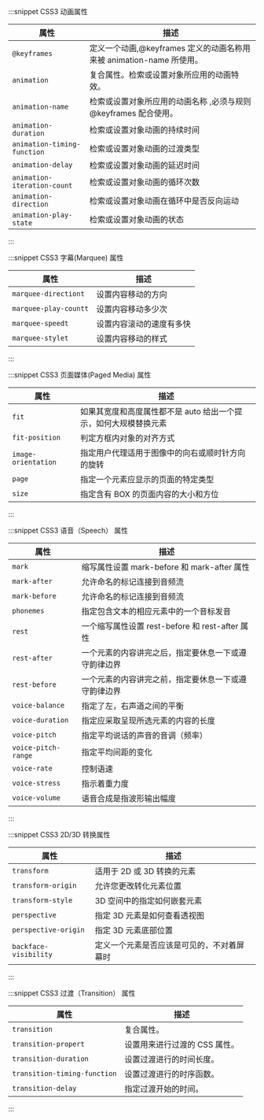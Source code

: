 :::snippet CSS3 动画属性

| 属性                        | 描述                                                                 |
| --------------------------- | -------------------------------------------------------------------- |
| `@keyframes`                | 定义一个动画,@keyframes 定义的动画名称用来被 animation-name 所使用。 |
| `animation`                 | 复合属性。检索或设置对象所应用的动画特效。                           |
| `animation-name`            | 检索或设置对象所应用的动画名称 ,必须与规则@keyframes 配合使用。      |
| `animation-duration`        | 检索或设置对象动画的持续时间                                         |
| `animation-timing-function` | 检索或设置对象动画的过渡类型                                         |
| `animation-delay`           | 检索或设置对象动画的延迟时间                                         |
| `animation-iteration-count` | 检索或设置对象动画的循环次数                                         |
| `animation-direction`       | 检索或设置对象动画在循环中是否反向运动                               |
| `animation-play-state`      | 检索或设置对象动画的状态                                             |

:::

:::snippet CSS3 字幕(Marquee) 属性

| 属性                  | 描述                     |
| --------------------- | ------------------------ |
| `marquee-directiont`  | 设置内容移动的方向       |
| `marquee-play-countt` | 设置内容移动多少次       |
| `marquee-speedt`      | 设置内容滚动的速度有多快 |
| `marquee-stylet`      | 设置内容移动的样式       |

:::

:::snippet CSS3 页面媒体(Paged Media) 属性

| 属性                | 描述                                                             |
| ------------------- | ---------------------------------------------------------------- |
| `fit`               | 如果其宽度和高度属性都不是 auto 给出一个提示，如何大规模替换元素 |
| `fit-position`      | 判定方框内对象的对齐方式                                         |
| `image-orientation` | 指定用户代理适用于图像中的向右或顺时针方向的旋转                 |
| `page`              | 指定一个元素应显示的页面的特定类型                               |
| `size`              | 指定含有 BOX 的页面内容的大小和方位                              |

:::

:::snippet CSS3 语音（Speech） 属性

| 属性                | 描述                                                 |
| ------------------- | ---------------------------------------------------- |
| `mark`              | 缩写属性设置 mark-before 和 mark-after 属性          |
| `mark-after`        | 允许命名的标记连接到音频流                           |
| `mark-before`       | 允许命名的标记连接到音频流                           |
| `phonemes`          | 指定包含文本的相应元素中的一个音标发音               |
| `rest`              | 一个缩写属性设置 rest-before 和 rest-after 属性      |
| `rest-after`        | 一个元素的内容讲完之后，指定要休息一下或遵守韵律边界 |
| `rest-before`       | 一个元素的内容讲完之前，指定要休息一下或遵守韵律边界 |
| `voice-balance`     | 指定了左，右声道之间的平衡                           |
| `voice-duration`    | 指定应采取呈现所选元素的内容的长度                   |
| `voice-pitch`       | 指定平均说话的声音的音调（频率）                     |
| `voice-pitch-range` | 指定平均间距的变化                                   |
| `voice-rate`        | 控制语速                                             |
| `voice-stress`      | 指示着重力度                                         |
| `voice-volume`      | 语音合成是指波形输出幅度                             |

:::

:::snippet CSS3 2D/3D 转换属性

| 属性                  | 描述                                       |
| --------------------- | ------------------------------------------ |
| `transform`           | 适用于 2D 或 3D 转换的元素                 |
| `transform-origin`    | 允许您更改转化元素位置                     |
| `transform-style`     | 3D 空间中的指定如何嵌套元素                |
| `perspective`         | 指定 3D 元素是如何查看透视图               |
| `perspective-origin`  | 指定 3D 元素底部位置                       |
| `backface-visibility` | 定义一个元素是否应该是可见的，不对着屏幕时 |

:::

:::snippet CSS3 过渡（Transition） 属性

| 属性                         | 描述                          |
| ---------------------------- | ----------------------------- |
| `transition`                 | 复合属性。                    |
| `transition-propert`         | 设置用来进行过渡的 CSS 属性。 |
| `transition-duration`        | 设置过渡进行的时间长度。      |
| `transition-timing-function` | 设置过渡进行的时序函数。      |
| `transition-delay`           | 指定过渡开始的时间。          |

:::
